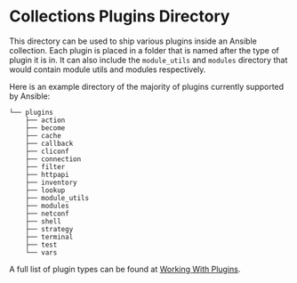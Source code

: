 # Collections Plugins Directory

This directory can be used to ship various plugins inside an Ansible collection. Each plugin is placed in a folder that is named after the type of plugin it is in. It can also include the `module_utils` and `modules` directory that would contain module utils and modules respectively.

Here is an example directory of the majority of plugins currently supported by Ansible:

```console
└── plugins
    ├── action
    ├── become
    ├── cache
    ├── callback
    ├── cliconf
    ├── connection
    ├── filter
    ├── httpapi
    ├── inventory
    ├── lookup
    ├── module_utils
    ├── modules
    ├── netconf
    ├── shell
    ├── strategy
    ├── terminal
    ├── test
    └── vars
```

A full list of plugin types can be found at [Working With Plugins](https://docs.ansible.com/ansible-core/2.18/plugins/plugins.html).
